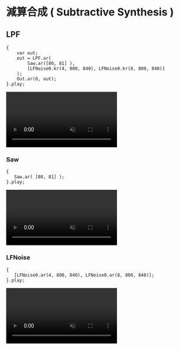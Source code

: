 # 減算合成 ( Subtractive Synthesis )

## LPF

```superCollider
{
    var out;
    out = LPF.ar(
        Saw.ar([80, 81] ),
        [LFNoise0.kr(4, 800, 840), LFNoise0.kr(8, 800, 840)]
    );
    Out.ar(0, out);
}.play;

```
<div><video controls src="https://amami-harhid.github.io/superColliderMovies/subtractive/LPF_01.mp4" muted="false"></video></div>

### Saw
```superCollider
{
   Saw.ar( [80, 81] );
}.play;
```
<div><video controls src="https://amami-harhid.github.io/superColliderMovies/subtractive/LPF_02.mp4" muted="false"></video></div>

### LFNoise
```superCollider
{
   [LFNoise0.ar(4, 800, 840), LFNoise0.ar(8, 800, 840)];
}.play;
```
<div><video controls src="https://amami-harhid.github.io/superColliderMovies/subtractive/LPF_03.mp4" muted="false"></video></div>
